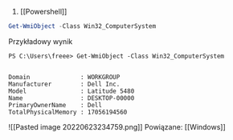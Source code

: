 1. [[Powershell]]
``` Powershell
Get-WmiObject -Class Win32_ComputerSystem
```
Przykładowy wynik
```
PS C:\Users\freee> Get-WmiObject -Class Win32_ComputerSystem


Domain              : WORKGROUP
Manufacturer        : Dell Inc.
Model               : Latitude 5480
Name                : DESKTOP-00000
PrimaryOwnerName    : Dell
TotalPhysicalMemory : 17056194560
```

![[Pasted image 20220623234759.png]]
Powiązane: [[Windows]]